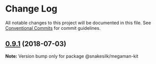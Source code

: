 # Change Log

All notable changes to this project will be documented in this file.
See [Conventional Commits](https://conventionalcommits.org) for commit guidelines.

<a name="0.9.1"></a>
## [0.9.1](https://github.com/snakesilk/snakesilk/compare/@snakesilk/megaman-kit@0.9.1-1...@snakesilk/megaman-kit@0.9.1) (2018-07-03)




**Note:** Version bump only for package @snakesilk/megaman-kit
